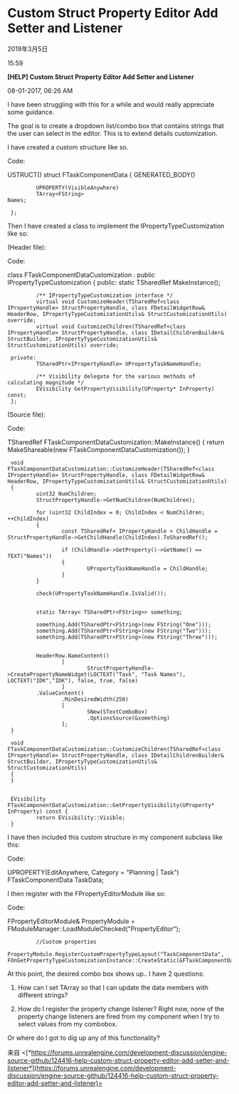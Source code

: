 ﻿# Custom Struct Property Editor Add Setter and Listener

2019年3月5日

15:59

 

**[HELP] Custom Struct Property Editor Add Setter and Listener**

08-01-2017, 06:26 AM

I have been struggling with this for a while and would really appreciate some guidance.

 

The goal is to create a dropdown list/combo box that contains strings that the user can select in the editor. This is to extend details customization.

 

I have created a custom structure like so.

 

Code:

USTRUCT()
     struct FTaskComponentData
     {
             GENERATED_BODY()
     
             UPROPERTY(VisibleAnywhere)
             TArray<FString>                                                                                                Names;
     
     };

Then I have created a class to implement the IPropertyTypeCustomization like so: 

(Header file):

 

Code:

class FTaskComponentDataCustomization : public IPropertyTypeCustomization
     {
     public:
             static TSharedRef<IPropertyTypeCustomization> MakeInstance();
      
             /** IPropertyTypeCustomization interface */
             virtual void CustomizeHeader(TSharedRef<class IPropertyHandle> StructPropertyHandle, class FDetailWidgetRow& HeaderRow, IPropertyTypeCustomizationUtils& StructCustomizationUtils) override;
             virtual void CustomizeChildren(TSharedRef<class IPropertyHandle> StructPropertyHandle, class IDetailChildrenBuilder& StructBuilder, IPropertyTypeCustomizationUtils& StructCustomizationUtils) override;
      
     private:
             TSharedPtr<IPropertyHandle> UPropertyTaskNameHandle;
     
             /** Visibility delegate for the various methods of calculating magnitude */
             EVisibility GetPropertyVisibility(UProperty* InProperty) const;
     };

(Source file):

 

Code:

TSharedRef<IPropertyTypeCustomization> FTaskComponentDataCustomization::MakeInstance()
     {
             return MakeShareable(new FTaskComponentDataCustomization());
     }
      
     void FTaskComponentDataCustomization::CustomizeHeader(TSharedRef<class IPropertyHandle> StructPropertyHandle, class FDetailWidgetRow& HeaderRow, IPropertyTypeCustomizationUtils& StructCustomizationUtils)
     {
             uint32 NumChildren;
             StructPropertyHandle->GetNumChildren(NumChildren);
      
             for (uint32 ChildIndex = 0; ChildIndex < NumChildren; ++ChildIndex)
             {
                     const TSharedRef< IPropertyHandle > ChildHandle = StructPropertyHandle->GetChildHandle(ChildIndex).ToSharedRef();
      
                     if (ChildHandle->GetProperty()->GetName() == TEXT("Names"))
                     {
                             UPropertyTaskNameHandle = ChildHandle;
                     }
             }
      
             check(UPropertyTaskNameHandle.IsValid());
     
     
             static TArray< TSharedPtr<FString>> something;
     
             something.Add(TSharedPtr<FString>(new FString("One")));
             something.Add(TSharedPtr<FString>(new FString("Two")));
             something.Add(TSharedPtr<FString>(new FString("Three")));
     
     
             HeaderRow.NameContent()
                     [
                             StructPropertyHandle->CreatePropertyNameWidget(LOCTEXT("Task", "Task Names"), LOCTEXT("IDK","IDK"), false, true, false)
                     ]
             .ValueContent()
                     .MinDesiredWidth(250)
                     [
                             SNew(STextComboBox)
                             .OptionsSource(&something)
                     ];
     }
      
     void FTaskComponentDataCustomization::CustomizeChildren(TSharedRef<class IPropertyHandle> StructPropertyHandle, class IDetailChildrenBuilder& StructBuilder, IPropertyTypeCustomizationUtils& StructCustomizationUtils)
     {
     }
      
     
     EVisibility FTaskComponentDataCustomization::GetPropertyVisibility(UProperty* InProperty) const {
             return EVisibility::Visible;
     }

I have then included this custom structure in my component subclass like this:

 

Code:

UPROPERTY(EditAnywhere, Category = "Planning | Task")
     FTaskComponentData                                                        TaskData;

I then register with the FPropertyEditorModule like so:

 

Code:

FPropertyEditorModule& PropertyModule = FModuleManager::LoadModuleChecked<FPropertyEditorModule>("PropertyEditor");
     
             //Custom properties
             PropertyModule.RegisterCustomPropertyTypeLayout("TaskComponentData", FOnGetPropertyTypeCustomizationInstance::CreateStatic(&FTaskComponentDataCustomization::MakeInstance));

At this point, the desired combo box shows up.. I have 2 questions:

 

1) How can I set TArray so that I can update the data members with different strings? 

 

2) How do I register the property change listener? Right now, none of the property change listeners are fired from my component when I try to select values from my combobox.

 

Or where do I got to dig up any of this functionality?

 

来自 <[*https://forums.unrealengine.com/development-discussion/engine-source-github/124416-help-custom-struct-property-editor-add-setter-and-listener*](https://forums.unrealengine.com/development-discussion/engine-source-github/124416-help-custom-struct-property-editor-add-setter-and-listener)> 
